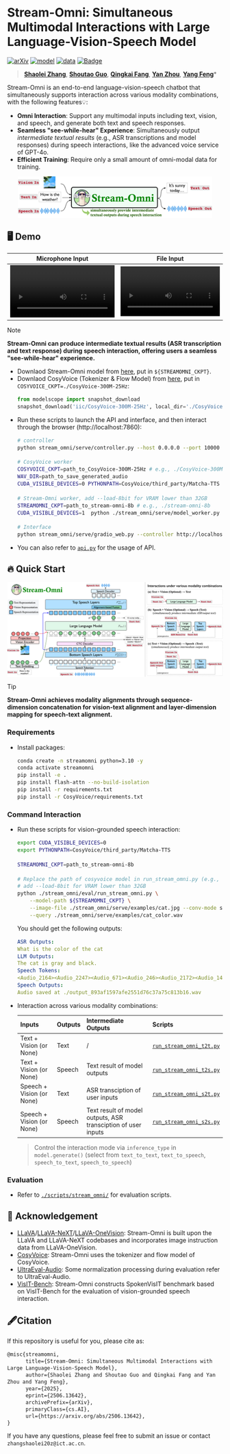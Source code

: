 # Stream-Omni: Simultaneous Multimodal Interactions with Large Language-Vision-Speech Model

[![arXiv](https://img.shields.io/badge/arXiv-2506.13642-b31b1b.svg?logo=arXiv)](https://arxiv.org/abs/2506.13642)
[![model](https://img.shields.io/badge/%F0%9F%A4%97%20Huggingface%20-stream--omni--8b-orange.svg)](https://huggingface.co/ICTNLP/stream-omni-8b)
[![data](https://img.shields.io/badge/%F0%9F%93%91%20Datasets%20-InstructOmni-green.svg)](https://huggingface.co/datasets/ICTNLP/InstructOmni)
[![Badge](https://hitscounter.dev/api/hit?url=https%3A%2F%2Fgithub.com%2Fictnlp%2FStream-Omni&label=Visitors&icon=graph-up&color=%23dc3545)](https://github.com/ictnlp/Stream-Omni)

> [**Shaolei Zhang**](https://zhangshaolei1998.github.io/), [**Shoutao Guo**](https://scholar.google.com.hk/citations?user=XwHtPyAAAAAJ), [**Qingkai Fang**](https://fangqingkai.github.io/), [**Yan Zhou**](https://zhouyan19.github.io/zhouyan/), [**Yang Feng**](https://people.ucas.edu.cn/~yangfeng?language=en)\*


Stream-Omni is an end-to-end language-vision-speech chatbot that simultaneously supports interaction across various modality combinations, with the following features💡:
- **Omni Interaction**: Support any multimodal inputs including text, vision, and speech, and generate both text and speech responses.
- **Seamless "see-while-hear" Experience**: Simultaneously output *intermediate textual results* (e.g., ASR transcriptions and model responses) during speech interactions, like the advanced voice service of GPT-4o.
- **Efficient Training**: Require only a small amount of omni-modal data for training.

<p align="center" width="100%">
<img src="./assets/stream-omni.png" alt="stream-omni" style="width: 90%; min-width: 300px; display: block; margin: auto;">
</p>

## 🖥 Demo
| Microphone Input                                                | File Input                                                      |
| ------------------------------------------------------------ | ------------------------------------------------------------ |
| <video src='https://github.com/user-attachments/assets/25807982-aa95-4633-9e92-10d995900258' width="100%"/> | <video src='https://github.com/user-attachments/assets/df8d79ba-63db-487c-a4a9-f183372168a1' width="100%"/> |

> [!NOTE]
>
> **Stream-Omni can produce intermediate textual results (ASR transcription and text response) during speech interaction, offering users a seamless "see-while-hear" experience.**




- Downlaod Stream-Omni model from [here](https://huggingface.co/ICTNLP/stream-omni-8b), put in `${STREAMOMNI_CKPT}`.
- Downlaod CosyVoice (Tokenizer & Flow Model) from [here](https://modelscope.cn/models/iic/CosyVoice-300M-25Hz/files), put in `COSYVOICE_CKPT=./CosyVoice-300M-25Hz`:
    ```python
    from modelscope import snapshot_download
    snapshot_download('iic/CosyVoice-300M-25Hz', local_dir='./CosyVoice-300M-25Hz')
    ```
- Run these scripts to launch the API and interface, and then interact through the browser (http://localhost:7860):
    ```bash
    # controller
    python stream_omni/serve/controller.py --host 0.0.0.0 --port 10000
    
    # CosyVoice worker
    COSYVOICE_CKPT=path_to_CosyVoice-300M-25Hz # e.g., ./CosyVoice-300M-25Hz
    WAV_DIR=path_to_save_generated_audio
    CUDA_VISIBLE_DEVICES=0 PYTHONPATH=CosyVoice/third_party/Matcha-TTS python ./CosyVoice/cosyvoice_worker.py --port 21003 --model ${COSYVOICE_CKPT} --wav_dir ./gen_wavs/
    
    # Stream-Omni worker, add --load-8bit for VRAM lower than 32GB 
    STREAMOMNI_CKPT=path_to_stream-omni-8b # e.g., ./stream-omni-8b
    CUDA_VISIBLE_DEVICES=1  python ./stream_omni/serve/model_worker.py --host 0.0.0.0 --controller http://localhost:10000 --port 40000 --worker http://localhost:40000 --model-path ${STREAMOMNI_CKPT} --model-name stream-omni
    
    # Interface
    python stream_omni/serve/gradio_web.py --controller http://localhost:10000 --model-list-mode reload  --port 7860
    ```
- You can also refer to [`api.py`](./api.py) for the usage of API.

## 🔥 Quick Start

<p align="center" width="100%">
<img src="./assets/model.png" alt="model" style="width: 100%; min-width: 300px; display: block; margin: auto;">
</p>

> [!Tip]
>
> **Stream-Omni achieves modality alignments through sequence-dimension concatenation for vision-text alignment and layer-dimension mapping for speech-text alignment.**



### Requirements

- Install packages:
    ```bash
    conda create -n streamomni python=3.10 -y
    conda activate streamomni
    pip install -e .
    pip install flash-attn --no-build-isolation
    pip install -r requirements.txt
    pip install -r CosyVoice/requirements.txt
    ```
### Command Interaction
- Run these scripts for vision-grounded speech interaction:
    ```bash
    export CUDA_VISIBLE_DEVICES=0
    export PYTHONPATH=CosyVoice/third_party/Matcha-TTS
    
    STREAMOMNI_CKPT=path_to_stream-omni-8b
    
    # Replace the path of cosyvoice model in run_stream_omni.py (e.g., cosyvoice = CosyVoiceModel('./CosyVoice-300M-25Hz')) 
    # add --load-8bit for VRAM lower than 32GB 
    python ./stream_omni/eval/run_stream_omni.py \
        --model-path ${STREAMOMNI_CKPT} \
        --image-file ./stream_omni/serve/examples/cat.jpg --conv-mode stream_omni_llama_3_1 --model-name stream-omni  \
        --query ./stream_omni/serve/examples/cat_color.wav
    ```
    
    You should get the following outputs:
    
    ```yaml
    ASR Outputs:
    What is the color of the cat
    LLM Outputs:
    The cat is gray and black.
    Speech Tokens:
    <Audio_2164><Audio_2247><Audio_671><Audio_246><Audio_2172><Audio_1406><Audio_119><Audio_203><Audio_2858><Audio_2099><Audio_1716><Audio_22><Audio_1736><Audio_1038><Audio_4082><Audio_1655><Audio_2409><Audio_2104><Audio_571><Audio_2255><Audio_73><Audio_760><Audio_822><Audio_701><Audio_2583><Audio_1038><Audio_2203><Audio_1185><Audio_2103><Audio_1718><Audio_2610><Audio_1883><Audio_16><Audio_792><Audio_8><Audio_8><Audio_535><Audio_67>
    Speech Outputs:
    Audio saved at ./output_893af1597afe2551d76c37a75c813b16.wav
    ```
    
- Interaction across various modality combinations:

    | Inputs                    | Outputs | Intermediate Outputs                                         | Scripts                                                       |
    | ------------------------- | ------- | ------------------------------------------------------------ | ------------------------------------------------------------ |
    | Text + Vision (or None)   | Text    | /                                                            | [`run_stream_omni_t2t.py`](./stream_omni/eval/run_stream_omni_t2t.py) |
    | Text + Vision (or None)   | Speech  | Text result of model outputs                                 | [`run_stream_omni_t2s.py`](./stream_omni/eval/run_stream_omni_t2s.py) |
    | Speech + Vision (or None) | Text    | ASR transciption of user inputs                              | [`run_stream_omni_s2t.py`](./stream_omni/eval/run_stream_omni_s2t.py) |
    | Speech + Vision (or None) | Speech  | Text result of model outputs, ASR transciption of user inputs | [`run_stream_omni_s2s.py`](./stream_omni/eval/run_stream_omni_s2s.py) |

    > Control the interaction mode via `inference_type` in `model.generate()` (select from `text_to_text`, `text_to_speech`, `speech_to_text`, `speech_to_speech`)

### Evaluation
- Refer to [`./scripts/stream_omni/`](./scripts/stream_omni/) for evaluation scripts.

## 🤝 Acknowledgement
- [LLaVA](https://github.com/haotian-liu/LLaVA)/[LLaVA-NeXT](https://github.com/LLaVA-VL/LLaVA-NeXT)/[LLaVA-OneVision](https://github.com/LLaVA-VL/LLaVA-NeXT): Stream-Omni is built upon the LLaVA and LLaVA-NeXT codebases and incorporates image instruction data from LLaVA-OneVision.
- [CosyVoice](https://github.com/FunAudioLLM/CosyVoice): Stream-Omni uses the tokenizer and flow model of CosyVoice.
- [UltraEval-Audio](https://github.com/OpenBMB/UltraEval-Audio): Some normalization processing during evaluation refer to UltraEval-Audio.
- [VisIT-Bench](https://visit-bench.github.io/): Stream-Omni constructs SpokenVisIT benchmark based on VisIT-Bench for the evaluation of vision-grounded speech interaction.


## 🖋Citation

If this repository is useful for you, please cite as:

```
@misc{streamomni,
      title={Stream-Omni: Simultaneous Multimodal Interactions with Large Language-Vision-Speech Model}, 
      author={Shaolei Zhang and Shoutao Guo and Qingkai Fang and Yan Zhou and Yang Feng},
      year={2025},
      eprint={2506.13642},
      archivePrefix={arXiv},
      primaryClass={cs.AI},
      url={https://arxiv.org/abs/2506.13642}, 
}
```

If you have any questions, please feel free to submit an issue or contact `zhangshaolei20z@ict.ac.cn`.
